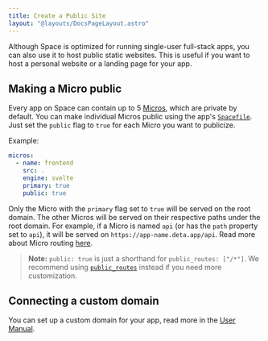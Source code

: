 ```yaml
---
title: Create a Public Site
layout: "@layouts/DocsPageLayout.astro"
---
```


Although Space is optimized for running single-user full-stack apps, you can also use it to host public static websites. This is useful if you want to host a personal website or a landing page for your app.

## Making a Micro public

Every app on Space can contain up to 5 [Micros](/docs/en/build/fundamentals/the-space-runtime/micros), which are private by default. You can make individual Micros public using the app's [`Spacefile`](/docs/en/build/fundamentals/the-space-runtime#the-spacefile). Just set the `public` flag to `true` for each Micro you want to publicize.

Example:

```yaml
micros:
  - name: frontend
    src: .
    engine: svelte
    primary: true
    public: true
```

Only the Micro with the `primary` flag set to `true` will be served on the root domain. The other Micros will be served on their respective paths under the root domain. For example, if a Micro is named `api` (or has the `path` property set to `api`), it will be served on `https://app-name.deta.app/api`. Read more about Micro routing [here](/docs/en/build/fundamentals/the-space-runtime/micros#micro-routing).


> __Note:__ `public: true` is just a shorthand for `public_routes: ["/*"]`. We recommend using [`public_routes`](/docs/en/build/reference/spacefile#public_routes) instead if you need more customization.

## Connecting a custom domain

You can set up a custom domain for your app, read more in the [User Manual](/docs/en/use/space-apps/domains#custom-domains).

